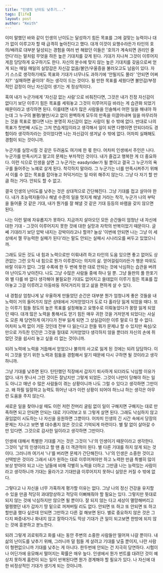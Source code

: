 ```yaml
---
title: "인생의 난이도 낮추기..."
tags: [life]
layout: post
author: "Keith"
---
```


이미 말했던 바와 같이 인생의 난이도는 달성하기 힘든 목표를 그에 걸맞는 능력이나 대가 없이 이루고자 할 때 급격히 높아진다고 했다. 대개 이것이 요행수라든가 타인의 호의/배려로 대부분 달성되는 경험을 여러 번 해왔던 이들은 '호의가 계속되면 권리인 줄 안다'라는 말처럼 무엇을 하든 높은 기대치를 갖게 된다. 기대가 지나쳐 그것이 이루어지게끔 당당하게 요구하기도 한다. 자신의 분수에 맞지 않는 높은 기대치를 갖음으로써 얻게 되는 매일 매일의 실망감은 자신감 없음/불안/우울증을 불러오고도 남음이 있다. 자기 스스로 생각하기에도 목표와 기대가 너무나도 과하기에 '안될지도 몰라' '안되면 어쩌지?' '실패하면 끝이야' 하는 생각이 드는 것이다. 될 만한 목표를 세웠다면 불안감/부정적인 감정이 아닌 자신감이 생기는 게 정상적이다.

혹여 내가 누군가에게 '자신감 없는 사람'으로 비춰진다면, 그것은 내가 진정 자신감이 없다기 보단 이루기 힘든 목표를 세워놓고 그것이 이루어지길 바라는 게 습관화 되었기 때문이라고 생각하면 된다. 이를테면 내가 많은 사람들을 인솔해서 어떤 일을 해내야 하는데 그 누구의 불평/불만/사고 없이 완벽하게 모두의 만족을 이끌어내며 일을 마무리하는 것을 목표로 했다면 나는 분명히 자신감이 없는 사람이 될 수 밖에 없다. 반대로 나의 목표가 첫번째 시도는 그저 연습게임이라고 생각해서 일이 되면 다행이면 안되더라도 경험이라 생각하자라는 것이었다면 나는 자신감이 생겨날 수 밖에 없다. 어차피 실패해도 경험이 되는 것이니까.

누군가를 실망시킬 것 같은 두려움도 여기에 한 몫 한다. 어차피 인생에서 주인은 나다. 누군가를 만족시키고 말고의 문제는 부차적인 것이다. 내가 즐겁고 행복한 게 더 중요하다. 이런 식으로 인생을 살면 그 누군가는 easdyrider가 될 뿐이고 결국 그 누군가의 욕구를 들어주는 노예로 살게 된다. 착각하지 말아라. 그 누군가는 너를 만족시켜주기 위해서 이룰 수 없는 목표를 잡아놓고 허덕거리는 일 따위 해주지 않는다. 그냥 다 자기 할 만큼 하는 거다. 안되도 할 수 없고.

결국 인생의 난이도를 낮추는 것은 상대적으로 간단해진다. 그냥 기대를 접고 살아야 한다. 내가 초능력자들이나 해낼 수준의 일을 멋지게 해낼 거라는 착각, 누군가 나의 부탁을 들어줄 것 같은 기대, 내가 뭔가를 잘 해낼 것 같은 기대 등등의 바램을 갖지 않으면 된다. 

나는 이런 말에 자유롭지가 못하다. 지금까지 살아오던 모든 순간들이 엄청난 내 자신에 대한 기대 - 그것이 이루어지지 못한 것에 대한 실망과 자학의 반복이었기 때문이다. 글쎄 기대라기 보단 압박 내지는 강박이라고나 할까? 늘상 '이번에 안되면 나는 그냥 이 세상에서 젤 무능력한 실패가 된다'라는 말도 안되는 실패시 시나리오를 써두고 있었으니까.

그래도 모든 것도 내 힘과 노력으로만 이뤄내려 하고 타인의 도움 있으면 좋고 없어도 상관없는 그런 오직 내 힘으로 뭔가 이루겠다는 의지의 삶. 얻어걸림이라든가 행운 따위도 바랄 이유가 없다. 그럴 수록에 한 두 번에 뜻한 대로 안되는 것에 낙심하는 습관을 버려야 난이도가 낮아진다. 나도 그냥 수많은 사람들 중에 하나 일 뿐. 그냥 들판의 풀 한포기와 별 다를 바 없다 생각해야 불필요한 기대도 없어지고 쓸데없이 이루기 힘든 목표를 잡아놓고 그걸 이루려고 아둥바둥 허덕거리지 않고 삶을 편하게 살 수 있다. 

내 경험상 엄청나게 날 우울하게 만들었던 순간은 대부분 뭔가 엄청나게 좋은 것들을 내 노력이 거의 들어가지 않은 상태에서 거저얻었다가 도로 다 홀라당 잃게 되었을 때다. 또는 이루기 힘들 정도의 높은 목표를 설정해놓고 요행수로 이뤄놓았다가 몽땅 잃게 되었던 때다. 대개 많은 노력을 통해서도 얻기 힘든 매우 귀한 것을 거저얻게 되었다는 사실도 모른 채 당연하게 여기다가 전부 잃게 되면 그 상실감이란 이루 말로 다 할 수 없다. 어차피 노력 없이 거둔 것인데 전부 다 잃는다고 한들 뭐가 문제냐 할 수 있지만 욕심/오만으로 가득찬 인간은 그것을 절대로 거저얻었다 생각하지 않을 뿐더러 자신의 손에 쥐었던 것을 쉽사리 놓고 싶을 리 없는 것이니까. 

되려 노력에 노력을 거듭해서 얻었으나 불의의 사고로 잃게 된 것에는 되려 담담하다. 이미 그것을 얻기 위한 노력과 힘듦을 경험해서 알기 때문에 다시 구하면 될 것이라고 생각하니까. 

그냥 기대를 낮추면 된다. 탄탄했던 직장에서 갑자기 퇴사하게 되더라도 낙심할 이유가 없다. 내가 못나서 그런 것이든 잘났지만 그렇게 되었든. 그것이 나만이 당해야 하는 일도 아니고 매년 수 많은 사람들이 겪는 상황이니까 나도 그럴 수 있다고 생각하면 그만이고. 왜 하필 일잘하고 능력도 뛰어난 내가 이런 상황이 되어야 하느냐 하는 생각은 아무런 도움을 주지 않는다.

새로운 일을 찾아나설 때도 이런 저런 잔머리 굴림 없이 일이 구해지면 구해지는 대로 만족하면 되고 안되면 안되는 대로 기다려보고 또 그렇게 살면 된다. 그래도 낙심하지 않고 끊임없이 시도하는 나 자신을 응원하면 그뿐이다. 어차피 인생의 긴 시간 속에서 당장의 문제는 지나고 보면 별 대수롭지 않은 것으로 기억되게 마련이다. 별 탈 없이 살아갈 수만 있다면. 그것으로 감사한 일이라고 생각하면 그만이다.

인생에 대해서 특별한 기대를 거는 것은 그것이 '나'의 인생이기 때문이라고 생각한다. 그것이 '남'의 인생이라고 할 땐 좀 더 객관적이 된다. 별 다른 기대를 하지 않게 되는 것이다. 그러니까 여기서 '나'를 버리면 문제가 간단해진다. '나'의 인생은 소중한 것이고 선택받은 것이라 그래서 내가 원하는 대로 이루어져야만 하고 노력한 만큼 특별히 많이 보상 받아야 되고 나는 남들에 비해 각별히 노력을 더하고 그만큼 나는 능력있는 사람이라고 생각하니까 기대는 올라가고 기대만큼 이루어지지 못하니 실망은 커질 수 밖에 없다. 

그렇다고 나 자신을 너무 가혹하게 평가할 이유는 없다. 그냥 나의 정신 건강을 유지할 수 있을 만큼 적당히 과대망상하고 적당히 이뻐해줘야 할 필요는 있다. 그렇지만 뜻대로 되지 않는 것에 낙심하지만 않으면 될 뿐이다. 잘 되지 않는 다고 세상이 멸망해버리고 멀쩡했던 내가 갑자기 땅 밑으로 꺼져버릴 리도 없다. 안되면 또 하고 또 안되면 또 하고 할만큼 했다 싶은데 안되면 그만하고 다른 걸 해보면 된다. 별로 중요하지 않은 것은 그다지 짜증내거나 화내지 않고 잘하다가도 막상 기대가 큰 일이 되고보면 한방에 되지 않는 것에 흥분하고 분노한다. 

되려 그렇게 괴로워하고 화를 내는 동안 주변의 소중한 사람들만 떨어져 나갈 뿐이다. 내 삶의 난이도를 낮추기 위해, 그러니까 덜 힘들 게 살려고 기대를 낮출 뿐이지, 나란 사람이 형편없으니까 기대를 낮추는 게 아니다. 한두번에 안되는 건 지극히 당연하다. 시험이나 어딘가에 응모해서 떨어지는 확률은 매우 높다. 인생에서 뭔가 번트를 대려던 것이 예상치 못하게 홈런이 되는 일이 반복된다면 뭔가 경계해야 할 필요가 있다. 나 자신에 대한 비정상적인 기대가 생기게 되는 것이니까. 